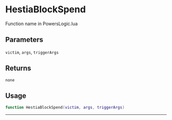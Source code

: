 # HestiaBlockSpend
Function name in PowersLogic.lua
## Parameters
`victim`, `args`, `triggerArgs`
## Returns
`none`
## Usage
```lua
function HestiaBlockSpend(victim, args, triggerArgs)
```
---
